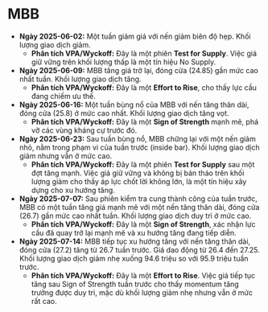 # MBB

- **Ngày 2025-06-02:** Một tuần giảm giá với nến giảm biên độ hẹp. Khối lượng giao dịch giảm.
    - **Phân tích VPA/Wyckoff:** Đây là một phiên **Test for Supply**. Việc giá giữ vững trên khối lượng thấp là một tín hiệu No Supply.
- **Ngày 2025-06-09:** MBB tăng giá trở lại, đóng cửa (24.85) gần mức cao nhất tuần. Khối lượng giao dịch tăng.
    - **Phân tích VPA/Wyckoff:** Đây là một **Effort to Rise**, cho thấy lực cầu đang chiếm ưu thế.
- **Ngày 2025-06-16:** Một tuần bùng nổ của MBB với nến tăng thân dài, đóng cửa (25.8) ở mức cao nhất. Khối lượng giao dịch tăng vọt.
    - **Phân tích VPA/Wyckoff:** Đây là một **Sign of Strength** mạnh mẽ, phá vỡ các vùng kháng cự trước đó.
- **Ngày 2025-06-23:** Sau tuần bùng nổ, MBB chững lại với một nến giảm nhỏ, nằm trong phạm vi của tuần trước (inside bar). Khối lượng giao dịch giảm nhưng vẫn ở mức cao.
    - **Phân tích VPA/Wyckoff:** Đây là một phiên **Test for Supply** sau một đợt tăng mạnh. Việc giá giữ vững và không bị bán tháo trên khối lượng giảm cho thấy áp lực chốt lời không lớn, là một tín hiệu xây dựng cho xu hướng tăng.
- **Ngày 2025-07-07:** Sau phiên kiểm tra cung thành công của tuần trước, MBB có một tuần tăng giá mạnh mẽ với một nến tăng thân dài, đóng cửa (26.7) gần mức cao nhất tuần. Khối lượng giao dịch duy trì ở mức cao.
    - **Phân tích VPA/Wyckoff:** Đây là một **Sign of Strength**, xác nhận lực cầu đã quay trở lại mạnh mẽ và xu hướng tăng đang tiếp diễn.
- **Ngày 2025-07-14:** MBB tiếp tục xu hướng tăng với nến tăng thân dài, đóng cửa (27.2) tăng từ 26.7 tuần trước. Giá dao động từ 26.4 đến 27.25. Khối lượng giao dịch giảm nhẹ xuống 94.6 triệu so với 95.9 triệu tuần trước.
    - **Phân tích VPA/Wyckoff:** Đây là một **Effort to Rise**. Việc giá tiếp tục tăng sau Sign of Strength tuần trước cho thấy momentum tăng trưởng được duy trì, mặc dù khối lượng giảm nhẹ nhưng vẫn ở mức rất cao.


